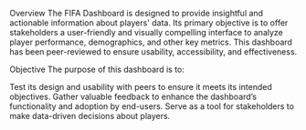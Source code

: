 Overview
The FIFA Dashboard is designed to provide insightful and actionable information about players' data. Its primary objective is to offer stakeholders a user-friendly and visually compelling interface to analyze player performance, demographics, and other key metrics. This dashboard has been peer-reviewed to ensure usability, accessibility, and effectiveness.

Objective
The purpose of this dashboard is to:

Test its design and usability with peers to ensure it meets its intended objectives.
Gather valuable feedback to enhance the dashboard’s functionality and adoption by end-users.
Serve as a tool for stakeholders to make data-driven decisions about players.